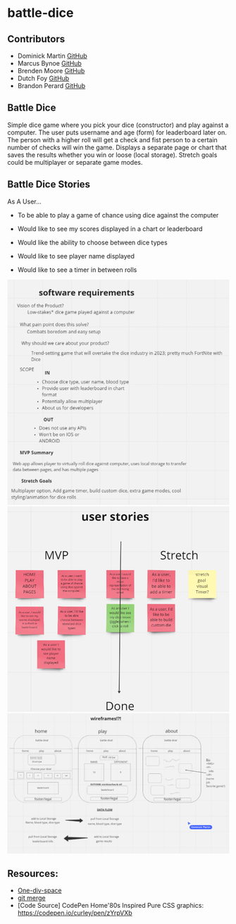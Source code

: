 # battle-dice

## Contributors

- Dominick Martin [GitHub](https://github.com/dommcat)
- Marcus Bynoe [GitHub](https://github.com/marcusbynoe)
- Brenden Moore [GitHub](https://github.com/Brendeen)
- Dutch Foy [GitHub](https://github.com/jdutchfoy)
- Brandon Perard [GitHub](https://github.com/bperard)

## Battle Dice

Simple dice game where you pick your dice (constructor) and play against a computer. The user puts username and age (form) for leaderboard later on. The person with a higher roll will get a check and fist person to a certain number of checks will win the game. Displays a separate page or chart that saves the results whether you win or loose (local storage). Stretch goals could be multiplayer or separate game modes.

## Battle Dice Stories

As A User...

- To be able to play a game of chance using dice against the computer

- Would like to see my scores displayed in a chart or leaderboard

- Would like the ability to choose between dice types

- Would like to see player name displayed

- Would like to see a timer in between rolls

![Software Requirements](img/Software%20Requirements.png)
![User Stories](img/User%20Stories.png)
![Wireframes](img/Wireframes.png)

## Resources:

- [One-div-space](https://dev.to/0shuvo0/pure-css-infinite-spacegalaxy-with-just-one-div-4o02)
- [git merge](https://www.hostinger.com/tutorials/basic-git-commands)   
- [Code Source] CodePen Home'80s Inspired Pure CSS graphics: <https://codepen.io/curley/pen/zYrpVXb>


